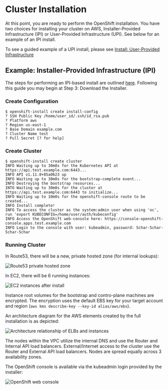 # Cluster Installation

At this point, you are ready to perform the OpenShift installation. You have two choices for installing your cluster on
AWS, Installer-Provided Infrastructure (IPI) or User-Provided Infrastructure (UPI). See below for an example of an
IPI install.

To see a guided example of a UPI install, please see [Install: User-Provided Infrastructure](install_upi.md)

## Example: Installer-Provided Infrastructure (IPI)

The steps for performing an IPI-based install are outlined [here][cloud-install]. Following this guide you may begin at
Step 3: Download the Installer.

### Create Configuration

```console
$ openshift-install create install-config
? SSH Public Key /home/user_id/.ssh/id_rsa.pub
? Platform aws
? Region us-east-1
? Base Domain example.com
? Cluster Name test
? Pull Secret [? for help]
```

### Create Cluster

```console
$ openshift-install create cluster
INFO Waiting up to 30m0s for the Kubernetes API at https://api.test.example.com:6443...
INFO API v1.11.0+85a0623 up
INFO Waiting up to 30m0s for the bootstrap-complete event...
INFO Destroying the bootstrap resources...
INTO Waiting up to 30m0s for the cluster at https://api.test.example.com:6443 to initialize...
INFO Waiting up to 10m0s for the openshift-console route to be created...
INFO Install complete!
INFO To access the cluster as the system:admin user when using 'oc', run 'export KUBECONFIG=/home/user/auth/kubeconfig'
INFO Access the OpenShift web-console here: https://console-openshift-console.apps.test.example.com
INFO Login to the console with user: kubeadmin, password: 5char-5char-5char-5char
```

### Running Cluster

In Route53, there will be a new, private hosted zone (for internal lookups):

![Route53 private hosted zone](images/install_private_hosted_zone.png)

In EC2, there will be 6 running instances:

![EC2 instances after install](images/install_nodes.png)

Instance root volumes for the bootstrap and contro-plane machines are encrypted.
The encryption uses the default EBS key for your target account and region
(`aws kms describe-key --key-id alias/aws/ebs`).

An architecture diagram for the AWS elements created by the full installation is as depicted:

![Architecture relationship of ELBs and instances](images/install_upi.svg)

The nodes within the VPC utilize the internal DNS and use the Router and Internal API load balancers. External/Internet
access to the cluster use the Router and External API load balancers. Nodes are spread equally across 3 availability
zones.

The OpenShift console is available via the kubeadmin login provided by the installer:

![OpenShift web console](images/install_console.png)

[cloud-install]: https://cloud.openshift.com/clusters/install
